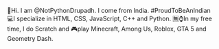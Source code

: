 👋Hi. I am @NotPythonDrupadh.
I come from India. #ProudToBeAnIndian <br>
💻I specialize in HTML, CSS, JavaScript, C++ and Python.
🈚⌚In my free time, I do Scratch and
🎮play Minecraft, Among Us, Roblox, GTA 5 and Geometry Dash.
